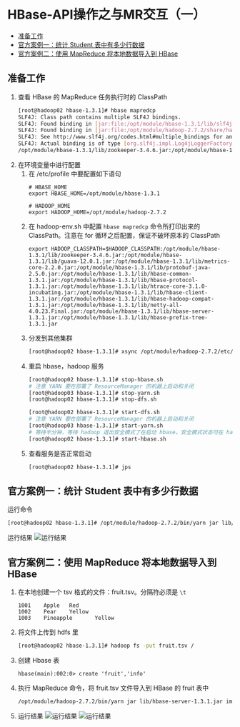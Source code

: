# HBase-API操作之与MR交互（一）

  - [准备工作](#%E5%87%86%E5%A4%87%E5%B7%A5%E4%BD%9C)
  - [官方案例一：统计 Student 表中有多少行数据](#%E5%AE%98%E6%96%B9%E6%A1%88%E4%BE%8B%E4%B8%80%E7%BB%9F%E8%AE%A1-student-%E8%A1%A8%E4%B8%AD%E6%9C%89%E5%A4%9A%E5%B0%91%E8%A1%8C%E6%95%B0%E6%8D%AE)
  - [官方案例二：使用 MapReduce 将本地数据导入到 HBase](#%E5%AE%98%E6%96%B9%E6%A1%88%E4%BE%8B%E4%BA%8C%E4%BD%BF%E7%94%A8-mapreduce-%E5%B0%86%E6%9C%AC%E5%9C%B0%E6%95%B0%E6%8D%AE%E5%AF%BC%E5%85%A5%E5%88%B0-hbase)

## 准备工作
1. 查看 HBase 的 MapReduce 任务执行时的 ClassPath
    ```bash
    [root@hadoop02 hbase-1.3.1]# hbase mapredcp
    SLF4J: Class path contains multiple SLF4J bindings.
    SLF4J: Found binding in [jar:file:/opt/module/hbase-1.3.1/lib/slf4j-log4j12-1.7.5.jar!/org/slf4j/impl/StaticLoggerBinder.class]
    SLF4J: Found binding in [jar:file:/opt/module/hadoop-2.7.2/share/hadoop/common/lib/slf4j-log4j12-1.7.10.jar!/org/slf4j/impl/StaticLoggerBinder.class]
    SLF4J: See http://www.slf4j.org/codes.html#multiple_bindings for an explanation.
    SLF4J: Actual binding is of type [org.slf4j.impl.Log4jLoggerFactory]
    /opt/module/hbase-1.3.1/lib/zookeeper-3.4.6.jar:/opt/module/hbase-1.3.1/lib/guava-12.0.1.jar:/opt/module/hbase-1.3.1/lib/metrics-core-2.2.0.jar:/opt/module/hbase-1.3.1/lib/protobuf-java-2.5.0.jar:/opt/module/hbase-1.3.1/lib/hbase-common-1.3.1.jar:/opt/module/hbase-1.3.1/lib/hbase-protocol-1.3.1.jar:/opt/module/hbase-1.3.1/lib/htrace-core-3.1.0-incubating.jar:/opt/module/hbase-1.3.1/lib/hbase-client-1.3.1.jar:/opt/module/hbase-1.3.1/lib/hbase-hadoop-compat-1.3.1.jar:/opt/module/hbase-1.3.1/lib/netty-all-4.0.23.Final.jar:/opt/module/hbase-1.3.1/lib/hbase-server-1.3.1.jar:/opt/module/hbase-1.3.1/lib/hbase-prefix-tree-1.3.1.jar
    ```
2. 在环境变量中进行配置
    1. 在 /etc/profile 中要配置如下语句
        ```
        # HBASE_HOME
        export HBASE_HOME=/opt/module/hbase-1.3.1
        
        # HADOOP_HOME
        export HADOOP_HOME=/opt/module/hadoop-2.7.2
        ```
    2. 在 hadoop-env.sh 中配置 `hbase mapredcp` 命令所打印出来的 ClassPath。注意在 for 循环之后配置，保证不破坏原本的 ClassPath
        ```
        export HADOOP_CLASSPATH=$HADOOP_CLASSPATH:/opt/module/hbase-1.3.1/lib/zookeeper-3.4.6.jar:/opt/module/hbase-1.3.1/lib/guava-12.0.1.jar:/opt/module/hbase-1.3.1/lib/metrics-core-2.2.0.jar:/opt/module/hbase-1.3.1/lib/protobuf-java-2.5.0.jar:/opt/module/hbase-1.3.1/lib/hbase-common-1.3.1.jar:/opt/module/hbase-1.3.1/lib/hbase-protocol-1.3.1.jar:/opt/module/hbase-1.3.1/lib/htrace-core-3.1.0-incubating.jar:/opt/module/hbase-1.3.1/lib/hbase-client-1.3.1.jar:/opt/module/hbase-1.3.1/lib/hbase-hadoop-compat-1.3.1.jar:/opt/module/hbase-1.3.1/lib/netty-all-4.0.23.Final.jar:/opt/module/hbase-1.3.1/lib/hbase-server-1.3.1.jar:/opt/module/hbase-1.3.1/lib/hbase-prefix-tree-1.3.1.jar
        ```
    3. 分发到其他集群
        ```bash
        [root@hadoop02 hbase-1.3.1]# xsync /opt/module/hadoop-2.7.2/etc/hadoop/hadoop-env.sh
        ```
    4. 重启 hbase，hadoop 服务
        ```bash
        [root@hadoop02 hbase-1.3.1]# stop-hbase.sh
        # 注意 YARN 要在部署了 ResourceManager 的机器上启动和关闭
        [root@hadoop03 hbase-1.3.1]# stop-yarn.sh
        [root@hadoop02 hbase-1.3.1]# stop-dfs.sh

        [root@hadoop02 hbase-1.3.1]# start-dfs.sh
        # 注意 YARN 要在部署了 ResourceManager 的机器上启动和关闭
        [root@hadoop03 hbase-1.3.1]# start-yarn.sh
        # 等待半分钟，等待 hadoop 退出安全模式了在启动 hbase。安全模式状态可在 hadoop 的 web 端查看
        [root@hadoop02 hbase-1.3.1]# start-hbase.sh
        ```
    5. 查看服务是否正常启动
        ```bash
        [root@hadoop02 hbase-1.3.1]# jps
        ```

## 官方案例一：统计 Student 表中有多少行数据

运行命令
```bash
[root@hadoop02 hbase-1.3.1]# /opt/module/hadoop-2.7.2/bin/yarn jar lib/hbase-server-1.3.1.jar rowcounter student
```

运行结果
![运行结果](https://cdn.jsdelivr.net/gh/ylsislove/image-home/test/20200615020701.png)


## 官方案例二：使用 MapReduce 将本地数据导入到 HBase

1. 在本地创建一个 tsv 格式的文件：fruit.tsv。分隔符必须是 `\t`
    ```
    1001    Apple   Red 
    1002    Pear    Yellow 
    1003    Pineapple       Yellow
    ```

2. 将文件上传到 hdfs 里
    ```bash
    [root@hadoop02 hbase-1.3.1]# hadoop fs -put fruit.tsv /
    ```

3. 创建 Hbase 表
    ```
    hbase(main):002:0> create 'fruit','info'
    ```

4. 执行 MapReduce 命令，将 fruit.tsv 文件导入到 HBase 的 fruit 表中
    ```bash
    /opt/module/hadoop-2.7.2/bin/yarn jar lib/hbase-server-1.3.1.jar importtsv -Dimporttsv.columns=HBASE_ROW_KEY,info:name,info:color fruit hdfs://hadoop02:9000/fruit.tsv
    ```

5. 运行结果
![运行结果](https://cdn.jsdelivr.net/gh/ylsislove/image-home/test/20200615182153.png)
![运行结果](https://cdn.jsdelivr.net/gh/ylsislove/image-home/test/20200615182311.png)


